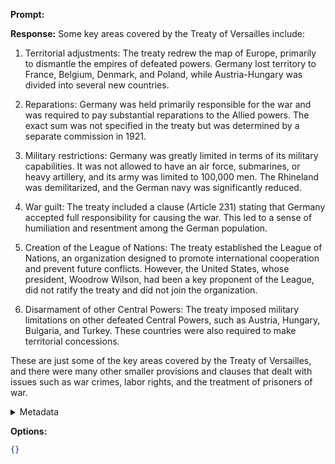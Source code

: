 **Prompt:**


**Response:**
Some key areas covered by the Treaty of Versailles include:

1) Territorial adjustments: The treaty redrew the map of Europe, primarily to dismantle the empires of defeated powers. Germany lost territory to France, Belgium, Denmark, and Poland, while Austria-Hungary was divided into several new countries.

2) Reparations: Germany was held primarily responsible for the war and was required to pay substantial reparations to the Allied powers. The exact sum was not specified in the treaty but was determined by a separate commission in 1921.

3) Military restrictions: Germany was greatly limited in terms of its military capabilities. It was not allowed to have an air force, submarines, or heavy artillery, and its army was limited to 100,000 men. The Rhineland was demilitarized, and the German navy was significantly reduced.

4) War guilt: The treaty included a clause (Article 231) stating that Germany accepted full responsibility for causing the war. This led to a sense of humiliation and resentment among the German population.

5) Creation of the League of Nations: The treaty established the League of Nations, an organization designed to promote international cooperation and prevent future conflicts. However, the United States, whose president, Woodrow Wilson, had been a key proponent of the League, did not ratify the treaty and did not join the organization.

6) Disarmament of other Central Powers: The treaty imposed military limitations on other defeated Central Powers, such as Austria, Hungary, Bulgaria, and Turkey. These countries were also required to make territorial concessions.

These are just some of the key areas covered by the Treaty of Versailles, and there were many other smaller provisions and clauses that dealt with issues such as war crimes, labor rights, and the treatment of prisoners of war.

<details><summary>Metadata</summary>

- Duration: 9767 ms
- Datetime: 2023-09-01T20:53:42.823146
- Model: gpt-3.5-turbo-0613

</details>

**Options:**
```json
{}
```

